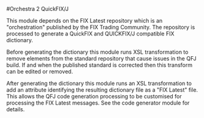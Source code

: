 #Orchestra 2 QuickFIX/J

This module depends on the FIX Latest repository which is an "orchestration" published by the FIX Trading Community.
The repository is processed to generate a QuickFIX and QUICKFIX/J compatible FIX dictionary.

Before generating the dictionary this module runs XSL transformation to remove elements from the standard repository that cause issues in the QFJ build. If and when the published standard is corrected then this transform can be edited or removed.

After generating the dictionary this module runs an XSL transformation to add an attribute identifying the resulting dictionary file as a "FIX Latest" file. This allows the QFJ code generation processing to be customised for processing the FIX Latest messages. See the code generator module for details.
